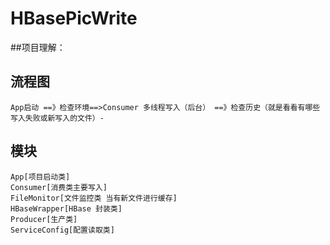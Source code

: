 # HBasePicWrite
##项目理解：

## 流程图

	App启动 ==》检查环境==>Consumer 多线程写入（后台） ==》检查历史（就是看看有哪些写入失败或新写入的文件）-
						
										
## 模块
	App[项目启动类]
	Consumer[消费类主要写入]
	FileMonitor[文件监控类 当有新文件进行缓存]
	HBaseWrapper[HBase 封装类]
	Producer[生产类]
	ServiceConfig[配置读取类]
